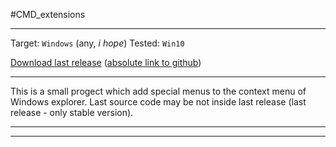 #CMD_extensions
***
Target:	`Windows` (any, _i hope_)
Tested:	`Win10`

[Download last release](/CMD_extensions_release.exe) ([absolute link to github](https://github.com/mostovsky/-CMD_extensions-/blob/master/CMD_extensions_release.exe))
***
This is a small progect which add special menus to the context menu of Windows explorer.
Last source code may be not inside last release (last release - only stable version).

***
***

